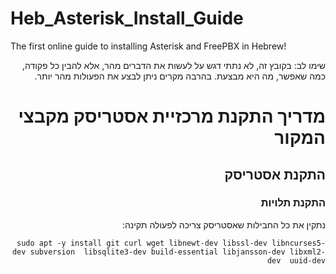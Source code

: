 # Heb_Asterisk_Install_Guide
The first online guide to installing Asterisk and FreePBX in Hebrew!
<div dir="rtl">
שימו לב:
בקובץ זה, לא נתתי דגש על לעשות את הדברים מהר, אלא להבין כל פקודה, כמה שאפשר, מה היא מבצעת.
בהרבה מקרים ניתן לבצע את הפעולות מהר יותר.

# מדריך התקנת מרכזיית אסטריסק מקבצי המקור

## התקנת אסטריסק

### התקנת תלויות

נתקין את כל החבילות שאסטריסק צריכה לפעולה תקינה:
```
sudo apt -y install git curl wget libnewt-dev libssl-dev libncurses5-dev subversion  libsqlite3-dev build-essential libjansson-dev libxml2-dev  uuid-dev
```

